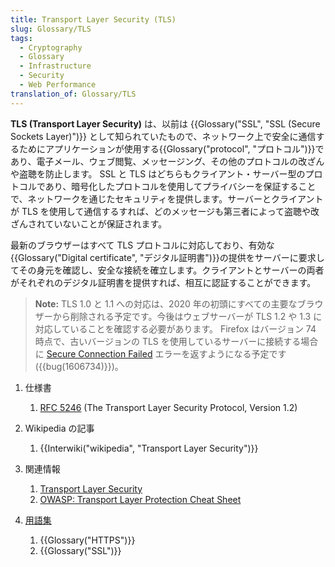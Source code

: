 ```yaml
---
title: Transport Layer Security (TLS)
slug: Glossary/TLS
tags:
  - Cryptography
  - Glossary
  - Infrastructure
  - Security
  - Web Performance
translation_of: Glossary/TLS
---
```

**TLS (Transport Layer Security)** は、以前は {{Glossary("SSL", "SSL (Secure Sockets Layer)")}} として知られていたもので、ネットワーク上で安全に通信するためにアプリケーションが使用する{{Glossary("protocol", "プロトコル")}}であり、電子メール、ウェブ閲覧、メッセージング、その他のプロトコルの改ざんや盗聴を防止します。 SSL と TLS はどちらもクライアント・サーバー型のプロトコルであり、暗号化したプロトコルを使用してプライバシーを保証することで、ネットワークを通じたセキュリティを提供します。サーバーとクライアントが TLS を使用して通信するすれば、どのメッセージも第三者によって盗聴や改ざんされていないことが保証されます。

最新のブラウザーはすべて TLS プロトコルに対応しており、有効な{{Glossary("Digital certificate", "デジタル証明書")}}の提供をサーバーに要求してその身元を確認し、安全な接続を確立します。クライアントとサーバーの両者がそれぞれのデジタル証明書を提供すれば、相互に認証することができます。

> **Note:** TLS 1.0 と 1.1 への対応は、2020 年の初頭にすべての主要なブラウザーから削除される予定です。今後はウェブサーバーが TLS 1.2 や 1.3 に対応していることを確認する必要があります。 Firefox はバージョン 74 時点で、古いバージョンの TLS を使用しているサーバーに接続する場合に [Secure Connection Failed](https://support.mozilla.org/en-US/kb/secure-connection-failed-firefox-did-not-connect) エラーを返すようになる予定です ({{bug(1606734)}})。

1. 仕様書

    1. [RFC 5246](https://tools.ietf.org/html/rfc5246) (The Transport Layer Security Protocol, Version 1.2)

2. Wikipedia の記事

    1. {{Interwiki("wikipedia", "Transport Layer Security")}}

3. 関連情報

    1. [Transport Layer Security](/ja/docs/Web/Security/Transport_Layer_Security)
    2. [OWASP: Transport Layer Protection Cheat Sheet](https://www.owasp.org/index.php/Transport_Layer_Protection_Cheat_Sheet)

4. [用語集](/ja/docs/Glossary)

    1. {{Glossary("HTTPS")}}
    2. {{Glossary("SSL")}}
